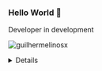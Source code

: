 ### Hello World 👋

Developer in development

<p align="left"> <img src="https://komarev.com/ghpvc/?username=guilhermelinosx&label=Profile%20views&color=03bb85&style=flat" alt="guilhermelinosx" /> </p>

<details>
  
  <div align="center">
  <summary>:zap: GitHub Stats</summary>

  <img height="200em" src="https://github-readme-stats.vercel.app/api?username=guilhermelinosx&show_icons=true&theme=monokai"/>
  <img height="200em" src="https://github-readme-stats.vercel.app/api/top-langs/?username=guilhermelinosx&theme=monokai"/>
  </div>
</details>

